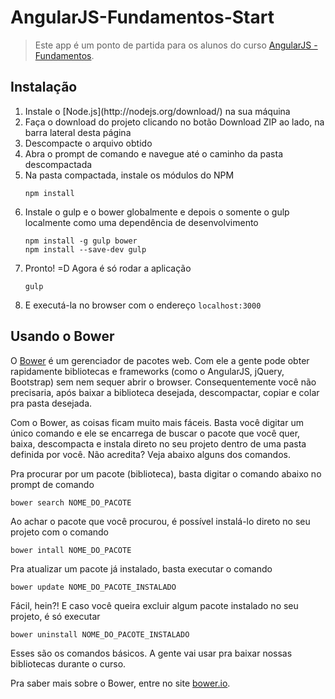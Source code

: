 AngularJS-Fundamentos-Start
===========================

> Este app é um ponto de partida para os alunos do curso [AngularJS - Fundamentos](#).

Instalação
----------

<ol>
<li>Instale o [Node.js](http://nodejs.org/download/) na sua máquina</li>
<li>Faça o download do projeto clicando no botão Download ZIP ao lado, na barra lateral desta página</li>
<li>Descompacte o arquivo obtido</li>
<li>Abra o prompt de comando e navegue até o caminho da pasta descompactada</li>
<li>Na pasta compactada, instale os módulos do NPM</li>
<p><pre><code>npm install</code></pre></p>
<li>Instale o gulp e o bower globalmente e depois o somente o gulp localmente como uma dependência de desenvolvimento</li>
<p>
<pre><code>npm install -g gulp bower
npm install --save-dev gulp</code></pre>
</p>
<li>Pronto! =D Agora é só rodar a aplicação</li>
<p><pre><code>gulp</code></pre></p>
<li>E executá-la no browser com o endereço <code>localhost:3000</code></li>
</ol>


Usando o Bower
--------------

O [Bower](http://bower.io/) é um gerenciador de pacotes web. Com ele a gente pode obter rapidamente bibliotecas e frameworks
(como o AngularJS, jQuery, Bootstrap) sem nem sequer abrir o browser. Consequentemente você não precisaria,
após baixar a biblioteca desejada, descompactar, copiar e colar pra pasta desejada.

Com o Bower, as coisas ficam muito mais fáceis. Basta você digitar um único comando e ele se encarrega de buscar
o pacote que você quer, baixa, descompacta e instala direto no seu projeto dentro de uma pasta definida por você.
Não acredita? Veja abaixo alguns dos comandos.

Pra procurar por um pacote (biblioteca), basta digitar o comando abaixo no prompt de comando
```
bower search NOME_DO_PACOTE
```

Ao achar o pacote que você procurou, é possível instalá-lo direto no seu projeto com o comando
```
bower intall NOME_DO_PACOTE
```

Pra atualizar um pacote já instalado, basta executar o comando
```
bower update NOME_DO_PACOTE_INSTALADO
```

Fácil, hein?! E caso você queira excluir algum pacote instalado no seu projeto, é só executar
```
bower uninstall NOME_DO_PACOTE_INSTALADO
```

Esses são os comandos básicos. A gente vai usar pra baixar nossas bibliotecas durante o curso.

Pra saber mais sobre o Bower, entre no site [bower.io](http://bower.io/).
